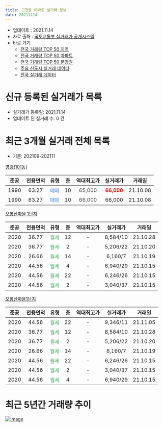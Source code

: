 ```yaml
---
title: 고천동 아파트 실거래 정보
date: 20211114
---
```


* 업데이트 : 2021.11.14
* 자료 출처 : [국토교통부 실거래가 공개시스템](http://rt.molit.go.kr)
* 바로 가기
    * [전국 거래량 TOP 50 지역](https://apt-info.github.io/apt-trade-info/tr)
    * [전국 거래량 TOP 50 아파트](https://apt-info.github.io/apt-trade-info/ta)
    * [전국 거래량 TOP 50 분양권](https://apt-info.github.io/apt-trade-info/tb)
    * [주요 신도시 실거래 데이터](https://apt-info.github.io/apt-trade-info/newtown)
    * [전국 실거래 데이터](https://apt-info.github.io/apt-trade-info/all)



<script async src="https://pagead2.googlesyndication.com/pagead/js/adsbygoogle.js"></script>
<!-- 기본광고 -->
<ins class="adsbygoogle"
     style="display:block"
     data-ad-client="ca-pub-1142216861245946"
     data-ad-slot="4805727019"
     data-ad-format="auto"
     data-full-width-responsive="true"></ins>
<script>
     (adsbygoogle = window.adsbygoogle || []).push({});
</script>


# 신규 등록된 실거래가 목록

* 실거래가 등록일: 2021.11.14
* 업데이트 된 실거래 수: 0 건




<script async src="https://pagead2.googlesyndication.com/pagead/js/adsbygoogle.js"></script>
<!-- 기본광고 -->
<ins class="adsbygoogle"
     style="display:block"
     data-ad-client="ca-pub-1142216861245946"
     data-ad-slot="4805727019"
     data-ad-format="auto"
     data-full-width-responsive="true"></ins>
<script>
     (adsbygoogle = window.adsbygoogle || []).push({});
</script>


# 최근 3개월 실거래 전체 목록
* 기준: 202109-202111


[영광(101동)](https://search.naver.com/search.naver?query=%EC%98%81%EA%B4%91%28101%EB%8F%99%29)

|준공|전용면적|유형|층|역대최고가|실거래가|거래일|
|:---:|:---:|:---:|:---:|:---:|:---:|:---:|
|1990|63.27|<span style="color:#4285F3">매매</span>|10|<span style="color:#444444">65,000</span>|<b><span style="color:#FF0000">66,000</span></b>|21.10.08|
|1990|63.27|<span style="color:#4285F3">매매</span>|10|<span style="color:#444444">66,000</span>|66,000|21.10.08|

[오봉산마을 1단지](https://search.naver.com/search.naver?query=%EC%98%A4%EB%B4%89%EC%82%B0%EB%A7%88%EC%9D%84+1%EB%8B%A8%EC%A7%80)

|준공|전용면적|유형|층|역대최고가|실거래가|거래일|
|:---:|:---:|:---:|:---:|:---:|:---:|:---:|
|2020|36.77|<span style="color:#34A853">월세</span>|12|<span style="color:#444444">-</span>|8,584/10|21.10.28|
|2020|36.77|<span style="color:#34A853">월세</span>|2|<span style="color:#444444">-</span>|5,206/22|21.10.20|
|2020|26.66|<span style="color:#34A853">월세</span>|14|<span style="color:#444444">-</span>|6,160/7|21.10.19|
|2020|44.56|<span style="color:#34A853">월세</span>|4|<span style="color:#444444">-</span>|6,940/29|21.10.15|
|2020|44.56|<span style="color:#34A853">월세</span>|22|<span style="color:#444444">-</span>|6,246/26|21.10.15|
|2020|44.56|<span style="color:#34A853">월세</span>|2|<span style="color:#444444">-</span>|3,040/37|21.10.15|

[오봉산마을1단지](https://search.naver.com/search.naver?query=%EC%98%A4%EB%B4%89%EC%82%B0%EB%A7%88%EC%9D%841%EB%8B%A8%EC%A7%80)

|준공|전용면적|유형|층|역대최고가|실거래가|거래일|
|:---:|:---:|:---:|:---:|:---:|:---:|:---:|
|2020|44.56|<span style="color:#34A853">월세</span>|22|<span style="color:#444444">-</span>|9,346/11|21.11.05|
|2020|36.77|<span style="color:#34A853">월세</span>|12|<span style="color:#444444">-</span>|8,584/10|21.10.28|
|2020|36.77|<span style="color:#34A853">월세</span>|2|<span style="color:#444444">-</span>|5,206/22|21.10.20|
|2020|26.66|<span style="color:#34A853">월세</span>|14|<span style="color:#444444">-</span>|6,160/7|21.10.19|
|2020|44.56|<span style="color:#34A853">월세</span>|22|<span style="color:#444444">-</span>|6,246/26|21.10.15|
|2020|44.56|<span style="color:#34A853">월세</span>|2|<span style="color:#444444">-</span>|3,040/37|21.10.15|
|2020|44.56|<span style="color:#34A853">월세</span>|4|<span style="color:#444444">-</span>|6,940/29|21.10.15|



<script async src="https://pagead2.googlesyndication.com/pagead/js/adsbygoogle.js"></script>
<!-- 기본광고 -->
<ins class="adsbygoogle"
     style="display:block"
     data-ad-client="ca-pub-1142216861245946"
     data-ad-slot="4805727019"
     data-ad-format="auto"
     data-full-width-responsive="true"></ins>
<script>
     (adsbygoogle = window.adsbygoogle || []).push({});
</script>


# 최근 5년간 거래량 추이


<div style="width:100%;">
    <canvas id="deal_progress" height="200"></canvas>
</div>

<script>
new Chart(document.getElementById("deal_progress"), {
    type: 'line',
    data: {
        labels: ['16.01','16.03','16.04','16.05','16.06','16.07','16.08','16.09','16.10','16.11','16.12','17.01','17.02','17.03','17.04','17.05','17.06','17.07','17.08','17.09','17.10','17.11','17.12','18.01','18.02','18.03','18.04','18.05','18.06','18.07','18.08','18.09','18.10','18.11','18.12','19.01','19.02','19.03','19.04','19.06','19.07','19.08','19.09','19.10','19.11','19.12','20.01','20.02','20.03','20.04','20.05','20.06','20.07','20.08','20.09','20.10','20.11','20.12','21.01','21.02','21.03','21.04','21.05','21.06','21.07','21.08','21.10','21.11'],
        datasets: [{
            label: '매매/분양권',
            data: [1,1,1,2,1,1,2,2,3,1,3,1,1,1,2,3,1,1,1,0,2,1,1,1,3,1,4,2,3,5,3,1,1,1,1,0,0,0,0,0,0,0,2,6,3,4,3,0,1,3,0,5,3,1,1,1,3,6,5,10,5,2,3,3,5,2,2,0],
            borderColor: "rgba(66, 133, 243, 1)",
            backgroundColor: "rgba(66, 133, 243, 0.05)",
            borderWidth: 1,
            pointRadius: 0,
            fill: false,
            lineTension: 0
        },{
            label: '전/월세',
            data: [3,0,0,0,1,4,1,2,1,0,1,1,1,0,0,1,1,2,0,2,2,3,2,2,0,0,2,2,3,0,1,5,4,1,0,5,5,1,1,5,3,4,0,2,0,4,1,3,2,4,5,2,2,104,406,131,49,4,6,1,9,10,4,4,6,2,12,1],
            borderColor: "rgba(255, 90, 0, 1)",
            backgroundColor: "rgba(255, 90, 0, 0.05)",
            borderWidth: 1,
            pointRadius: 0,
            fill: false,
            lineTension: 0
        },{
            label: '합계',
            data: [4,1,1,2,2,5,3,4,4,1,4,2,2,1,2,4,2,3,1,2,4,4,3,3,3,1,6,4,6,5,4,6,5,2,1,5,5,1,1,5,3,4,2,8,3,8,4,3,3,7,5,7,5,105,407,132,52,10,11,11,14,12,7,7,11,4,14,1],
            borderColor: "rgba(0, 0, 0, 1)",
            backgroundColor: "rgba(0, 0, 0, 0.03)",
            borderWidth: 0.1,
            pointRadius: 0,
            fill: true,
            lineTension: 0
        }
        ]
    },
    options: {
        responsive: true,
        title: {
            display: false
        },
        tooltips: {
            mode: 'index',
            intersect: false
        },
        hover: {
            mode: 'nearest',
            intersect: true
        },
        scales: {
            xAxes: [{
                display: true,
                scaleLabel: {
                    display: true,
                    labelString: '년/월'
                }
            }],
            yAxes: [{
                display: true,
                ticks: {
                    suggestedMin: 0,
                },
                scaleLabel: {
                    display: true,
                    labelString: '실거래 수'
                }
            }]
        }
    }
});

</script>


[![image](https://apt-info.github.io/images/2020-01-03-apt-trade-info/1024x500.png)](https://play.google.com/store/apps/details?id=com.aptinfo.apttradeinfo)

